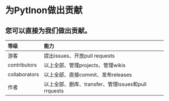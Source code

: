 # 为Pytlnon做出贡献
## 您可以直接为我们做出贡献。
|等级|能力|
|:--|:--|
|游客|提出issues、开放pull requests|
|contributors|以上全部、管理projects、管理wikis|
|collaborators|以上全部、直接commit、发布releases|
|作者|以上全部、删库、transfer、管理issues和pull rrquests|
